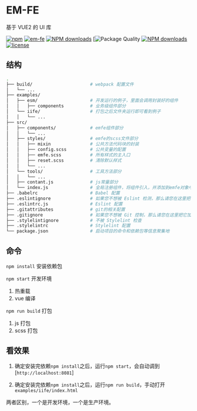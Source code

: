 # EM-FE
基于 VUE2 的 UI 库

[![npm](https://img.shields.io/npm/v/em-fe.svg)]()
[![em-fe](https://img.shields.io/npm/v/em-fe.svg?style=flat-square)](https://www.npmjs.org/package/em-fe)
[![NPM downloads](http://img.shields.io/npm/dm/em-fe.svg?style=flat-square)](https://npmjs.org/package/em-fe)
[![Package Quality](http://npm.packagequality.com/shield/em-fe.svg)
[![NPM downloads](https://img.shields.io/npm/dt/em-fe.svg?style=flat-square)](https://npmjs.org/package/em-fe)
[![license](https://img.shields.io/github/license/dafrok/em-fe.svg)]()

## 结构

``` bash
.
├── build/                      # webpack 配置文件
│   └── ...
├── examples/
│   ├── esm/                    # 开发运行的例子，里面会调用封装好的组件
│   │   ├── components          # 业务级组件部分
│   └── iife/                   # 打包之后文件夹运行即可看到例子
│   │   └── ...
├── src/
│   ├── components/             # emfe组件部分
│   │   └── ...
│   ├── styles/                 # emfe的scss文件部分
│   │   ├── mixin               # 公共方法代码块的封装
│   │   ├── config.scss         # 公共变量的配置
│   │   ├── emfe.scss           # 所有样式的主入口
│   │   ├── reset.scss          # 清除默认样式
│   │   └── ...
│   └── tools/                  # 工具方法部分
│   │   └── ...
│   ├── contant.js              # js常量部分
│   └── index.js                # 全局注册组件，将组件引入，并添加到emfe对象中
├── .babelrc                    # Babel 配置
├── .eslintignore               # 如果您不想被 Eslint 检测，那么请您在这里把它加上
├── .eslintrc.js                # Eslint 配置
├── .gitattributes              # git的相关配置
├── .gitignore                  # 如果您不想被 Git 控制，那么请您在这里把它加上
├── .stylelintignore            # 不被 Stylelint 检查
├── .stylelintrc                # Stylelint 配置
└── package.json                # 启动项目的命令和依赖包等信息聚集地
```

## 命令

`npm install` 安装依赖包

`npm start` 开发环境

1. 热重载
2. vue 编译

`npm run build` 打包

1. js 打包
2. scss 打包


## 看效果

1. 确定安装完依赖`npm install`之后，运行`npm start`，会自动调到[`http://localhost:8081`]

2. 确定安装完依赖`npm install`之后，运行`npm run build`，手动打开`examples/iife/index.html`

两者区别，一个是开发环境，一个是生产环境。
